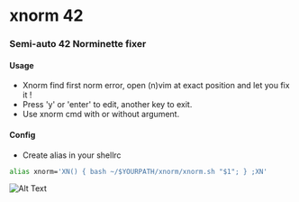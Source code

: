 # xnorm 42
### Semi-auto 42 Norminette fixer  
#### Usage
- Xnorm find first norm error, open (n)vim at exact position and let you fix it !   
- Press 'y' or 'enter' to edit, another key to exit.
- Use xnorm cmd with or without argument.
#### Config
- Create alias in your shellrc 
```bash
alias xnorm='XN() { bash ~/$YOURPATH/xnorm/xnorm.sh "$1"; } ;XN'
```
![Alt Text](https://c.tenor.com/_cY2OJVxVeoAAAAd/shoot-angry.gif)
